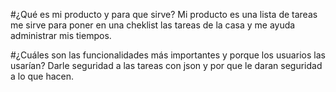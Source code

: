 #¿Qué es mi producto y para que sirve?
Mi producto es una lista de tareas me sirve para poner en una cheklist las tareas de la casa y me ayuda administrar mis tiempos.

#¿Cuáles son las funcionalidades más importantes y porque los usuarios las usarían?
Darle seguridad a las tareas con json y por que le daran seguridad a lo que hacen.